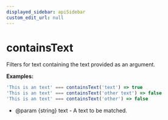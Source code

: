 ```yaml
---
displayed_sidebar: apiSidebar
custom_edit_url: null
---
```

# containsText

Filters for text containing the text provided as an argument.

**Examples:** 
```typescript
'This is an text' === containsText('text') => true
'This is an text' === containsText('other text') => false
'This is an text' === containsText('other') => false
```

   * @param {string} text - A text to be matched.
